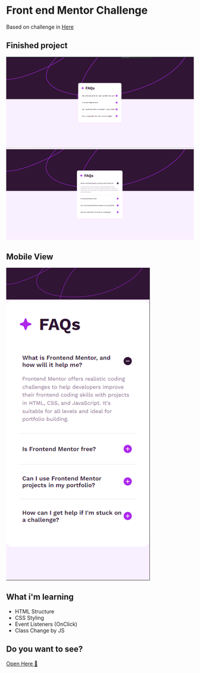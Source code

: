 # Front end Mentor Challenge

Based on challenge in <a href="https://www.frontendmentor.io/challenges/recipe-page-KiTsR8QQKm">Here</a>


## Finished project

<img src="./assets/images/image1.PNG" alt="Finished Project Desktop">
<img src="./assets/images/image2.PNG" alt="Finished Project Open FAQ">

## Mobile View

<img src="./assets/images/image3.PNG" alt="Finished Project Mobile">

## What i'm learning

<ul>
<li>
    HTML Structure
</li>
<li>
    CSS Styling
</li>
<li>
    Event Listeners (OnClick)
</li>
<li>
    Class Change by JS
</li>
</ul>

## Do you want to see?
<a href="https://65ceb24b1ee8145aca3c6a21--monumental-bonbon-189735.netlify.app/">Open Here :dart:</a>
